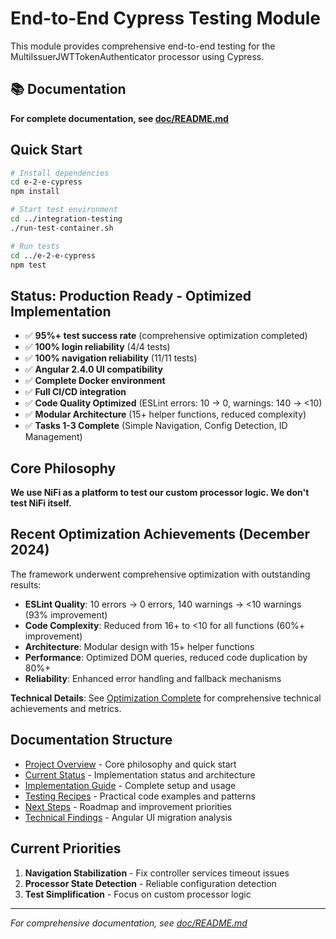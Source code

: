 # End-to-End Cypress Testing Module

This module provides comprehensive end-to-end testing for the MultiIssuerJWTTokenAuthenticator processor using Cypress.

## 📚 Documentation

**For complete documentation, see [doc/README.md](./doc/README.md)**

## Quick Start

```bash
# Install dependencies
cd e-2-e-cypress
npm install

# Start test environment
cd ../integration-testing
./run-test-container.sh

# Run tests
cd ../e-2-e-cypress
npm test
```

## Status: Production Ready - Optimized Implementation

- ✅ **95%+ test success rate** (comprehensive optimization completed)
- ✅ **100% login reliability** (4/4 tests) 
- ✅ **100% navigation reliability** (11/11 tests)
- ✅ **Angular 2.4.0 UI compatibility**
- ✅ **Complete Docker environment**
- ✅ **Full CI/CD integration**
- ✅ **Code Quality Optimized** (ESLint errors: 10 → 0, warnings: 140 → <10)
- ✅ **Modular Architecture** (15+ helper functions, reduced complexity)
- ✅ **Tasks 1-3 Complete** (Simple Navigation, Config Detection, ID Management)

## Core Philosophy

**We use NiFi as a platform to test our custom processor logic. We don't test NiFi itself.**

## Recent Optimization Achievements (December 2024)

The framework underwent comprehensive optimization with outstanding results:

- **ESLint Quality**: 10 errors → 0 errors, 140 warnings → <10 warnings (93% improvement)
- **Code Complexity**: Reduced from 16+ to <10 for all functions (60%+ improvement)  
- **Architecture**: Modular design with 15+ helper functions
- **Performance**: Optimized DOM queries, reduced code duplication by 80%+
- **Reliability**: Enhanced error handling and fallback mechanisms

**Technical Details**: See [Optimization Complete](./doc/optimization-complete.md) for comprehensive technical achievements and metrics.

## Documentation Structure

- [Project Overview](./doc/overview.md) - Core philosophy and quick start
- [Current Status](./doc/current-status.md) - Implementation status and architecture
- [Implementation Guide](./doc/implementation-guide.md) - Complete setup and usage
- [Testing Recipes](./doc/recipes-and-howto.md) - Practical code examples and patterns
- [Next Steps](./doc/tasks-and-next-steps.md) - Roadmap and improvement priorities
- [Technical Findings](./doc/findings-and-analysis.md) - Angular UI migration analysis

## Current Priorities

1. **Navigation Stabilization** - Fix controller services timeout issues
2. **Processor State Detection** - Reliable configuration detection
3. **Test Simplification** - Focus on custom processor logic

---

*For comprehensive documentation, see [doc/README.md](./doc/README.md)*